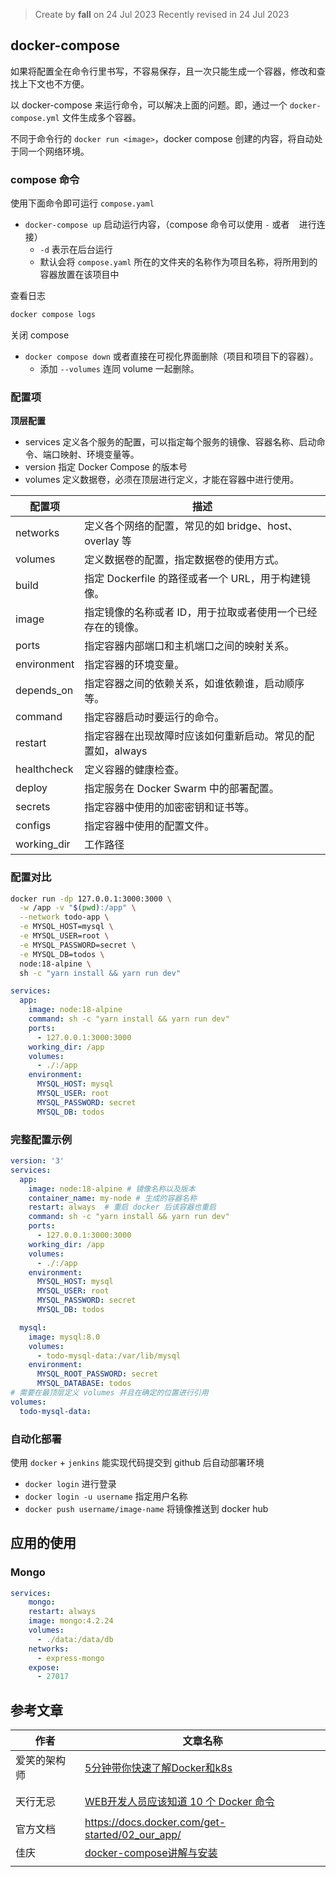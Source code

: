 > Create by **fall** on 24 Jul 2023
> Recently revised in 24 Jul 2023

## docker-compose

如果将配置全在命令行里书写，不容易保存，且一次只能生成一个容器，修改和查找上下文也不方便。

以 docker-compose 来运行命令，可以解决上面的问题。即，通过一个 `docker-compose.yml` 文件生成多个容器。

不同于命令行的 `docker run <image>`，docker compose 创建的内容，将自动处于同一个网络环境。

### compose 命令

使用下面命令即可运行 `compose.yaml`

- `docker-compose up` 启动运行内容，（compose 命令可以使用 `-` 或者 ` ` 进行连接）
  - `-d` 表示在后台运行
  - 默认会将 `compose.yaml` 所在的文件夹的名称作为项目名称，将所用到的容器放置在该项目中

查看日志

```bash
docker compose logs
```

关闭 compose

- `docker compose down` 或者直接在可视化界面删除（项目和项目下的容器）。
  - 添加 `--volumes` 连同 volume 一起删除。



### 配置项

**顶层配置**

- services  定义各个服务的配置，可以指定每个服务的镜像、容器名称、启动命令、端口映射、环境变量等。
- version  指定 Docker Compose 的版本号
- volumes  定义数据卷，必须在顶层进行定义，才能在容器中进行使用。

| **配置项**  | **描述**                                                    |
| ----------- | ----------------------------------------------------------- |
| networks    | 定义各个网络的配置，常见的如 bridge、host、overlay 等       |
| volumes     | 定义数据卷的配置，指定数据卷的使用方式。                    |
| build       | 指定 Dockerfile 的路径或者一个 URL，用于构建镜像。          |
| image       | 指定镜像的名称或者 ID，用于拉取或者使用一个已经存在的镜像。 |
| ports       | 指定容器内部端口和主机端口之间的映射关系。                  |
| environment | 指定容器的环境变量。                                        |
| depends_on  | 指定容器之间的依赖关系，如谁依赖谁，启动顺序等。            |
| command     | 指定容器启动时要运行的命令。                                |
| restart     | 指定容器在出现故障时应该如何重新启动。常见的配置如，always  |
| healthcheck | 定义容器的健康检查。                                        |
| deploy      | 指定服务在 Docker Swarm 中的部署配置。                      |
| secrets     | 指定容器中使用的加密密钥和证书等。                          |
| configs     | 指定容器中使用的配置文件。                                  |
| working_dir | 工作路径                                                    |

### 配置对比

```bash
docker run -dp 127.0.0.1:3000:3000 \
  -w /app -v "$(pwd):/app" \
  --network todo-app \
  -e MYSQL_HOST=mysql \
  -e MYSQL_USER=root \
  -e MYSQL_PASSWORD=secret \
  -e MYSQL_DB=todos \
  node:18-alpine \
  sh -c "yarn install && yarn run dev"
```

```yaml
services:
  app:
    image: node:18-alpine
    command: sh -c "yarn install && yarn run dev"
    ports:
      - 127.0.0.1:3000:3000
    working_dir: /app
    volumes:
      - ./:/app
    environment:
      MYSQL_HOST: mysql
      MYSQL_USER: root
      MYSQL_PASSWORD: secret
      MYSQL_DB: todos
```

### 完整配置示例

```yml
version: '3'
services:
  app:
    image: node:18-alpine # 镜像名称以及版本
    container_name: my-node # 生成的容器名称
    restart: always  # 重启 docker 后该容器也重启
    command: sh -c "yarn install && yarn run dev"
    ports:
      - 127.0.0.1:3000:3000
    working_dir: /app
    volumes:
      - ./:/app
    environment:
      MYSQL_HOST: mysql
      MYSQL_USER: root
      MYSQL_PASSWORD: secret
      MYSQL_DB: todos

  mysql:
    image: mysql:8.0
    volumes:
      - todo-mysql-data:/var/lib/mysql
    environment:
      MYSQL_ROOT_PASSWORD: secret
      MYSQL_DATABASE: todos
# 需要在最顶层定义 volumes 并且在确定的位置进行引用
volumes:
  todo-mysql-data:
```




### 自动化部署

使用 `docker` + `jenkins` 能实现代码提交到 github 后自动部署环境

- `docker login` 进行登录
- `docker login -u username` 指定用户名称
- `docker push username/image-name` 将镜像推送到 docker hub



## 应用的使用

### Mongo

```yaml
services:
	mongo:
    restart: always
    image: mongo:4.2.24
    volumes:
      - ./data:/data/db
    networks:
      - express-mongo
    expose:
      - 27017
```





## 参考文章

| 作者         | 文章名称                                                     |
| ------------ | ------------------------------------------------------------ |
| 爱笑的架构师 | [5分钟带你快速了解Docker和k8s](https://juejin.cn/post/6913568633813729294) |
|              |                                                              |
|              |                                                              |
| 天行无忌     | [WEB开发人员应该知道 10 个 Docker 命令](https://juejin.cn/post/7188341548692537402) |
|              |                                                              |
| 官方文档     | https://docs.docker.com/get-started/02_our_app/              |
| 佳庆         | [docker-compose讲解与安装](https://juejin.cn/post/7220730324752859195) |
|              |                                                              |

